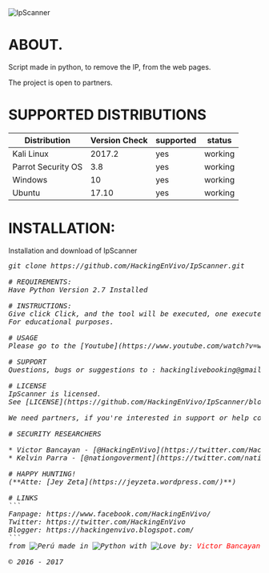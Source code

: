 <img src="https://i.imgur.com/clVP5EL.png" title="IpScanner">

# ABOUT.
Script made in python, to remove the IP, from the web pages.

The project is open to partners.

# SUPPORTED DISTRIBUTIONS
|Distribution | Version Check | supported | status |
----------|-------|------|-------|
|Kali Linux|2017.2 | yes | working   |
|Parrot Security OS|3.8 |yes | working   |
|Windows|10 |yes | working   |
|Ubuntu|17.10 |yes | working   |

# INSTALLATION:
Installation and download of IpScanner
<pre><i><n>git clone https://github.com/HackingEnVivo/IpScanner.git

# REQUIREMENTS:
Have Python Version 2.7 Installed

# INSTRUCTIONS:
Give click Click, and the tool will be executed, one executed, you put the url, example: www.google.com; You will automatically have the Ip of the web page.
For educational purposes.

# USAGE
Please go to the [Youtube](https://www.youtube.com/watch?v=wagrNqYhgcE).

# SUPPORT
Questions, bugs or suggestions to : hackinglivebooking@gmail.com

# LICENSE
IpScanner is licensed. 
See [LICENSE](https://github.com/HackingEnVivo/IpScanner/blob/master/LICENSE) for more information.

We need partners, if you're interested in support or help contact.

# SECURITY RESEARCHERS

* Victor Bancayan - [@HackingEnVivo](https://twitter.com/HackingEnVivo) - (**CEO at [Hacking Live](https://hackingenvivo.blogspot.com/)**) 
* Kelvin Parra - [@nationgoverment](https://twitter.com/nationgoverment) - (**CEO at [Kelvin Security](http://ksecureteam.com/)**)

# HAPPY HUNTING!
(**Atte: [Jey Zeta](https://jeyzeta.wordpress.com/)**)

# LINKS
```
Fanpage: https://www.facebook.com/HackingEnVivo/
Twitter: https://twitter.com/HackingEnVivo
Blogger: https://hackingenvivo.blogspot.com/
```
from <img src="https://i.imgur.com/ngJCbSI.png" title="Perú"> made in <img src="https://developer.ibm.com/predictiveanalytics/wp-content/uploads/sites/48/2015/04/python-icon.png" title="Python"> with <img src="http://cdn0.bodas.com.mx/img/smileys/smiley_heart.png" title="Love"> by: <font color="red">Victor Bancayan</font>, if you want Donate <img src="http://www.wbtcb.com/frontend/webroot/gfx/bitcoin-ico.gif" title="Bitcoins"> 1A4LhwPCu4d4F9wVF6Uz9Xw9Y1H1zwWu48

© 2016 - 2017
